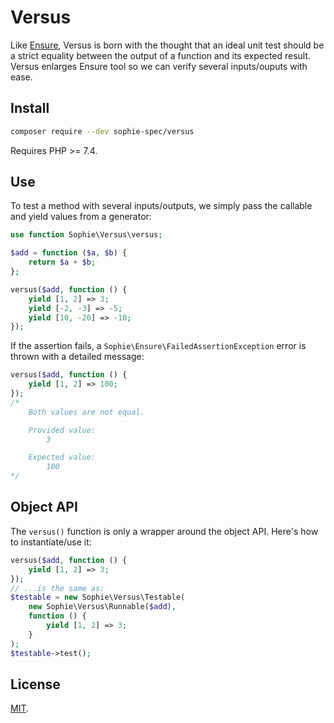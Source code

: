 # Versus

Like [Ensure](https://github.com/SophieSpec/ensure), Versus is born with the thought that an ideal unit test should be a strict equality between the output of a function and its expected result. Versus enlarges Ensure tool so we can verify several inputs/ouputs with ease.

## Install

```sh
composer require --dev sophie-spec/versus
```

Requires PHP >= 7.4.

## Use

To test a method with several inputs/outputs, we simply pass the callable and yield values from a generator:

```php
use function Sophie\Versus\versus;

$add = function ($a, $b) {
    return $a + $b;
};

versus($add, function () {
    yield [1, 2] => 3;
    yield [-2, -3] => -5;
    yield [10, -20] => -10;
});
```

If the assertion fails, a `Sophie\Ensure\FailedAssertionException` error is thrown with a detailed message:

```php
versus($add, function () {
    yield [1, 2] => 100;
});
/*
    Both values are not equal.

    Provided value:
        3

    Expected value:
        100
*/
```

## Object API

The `versus()` function is only a wrapper around the object API. Here's how to instantiate/use it:

```php
versus($add, function () {
    yield [1, 2] => 3;
});
// ...is the same as:
$testable = new Sophie\Versus\Testable(
    new Sophie\Versus\Runnable($add),
    function () {
        yield [1, 2] => 3;
    }
);
$testable->test();
```

## License

[MIT](http://dreamysource.mit-license.org).
